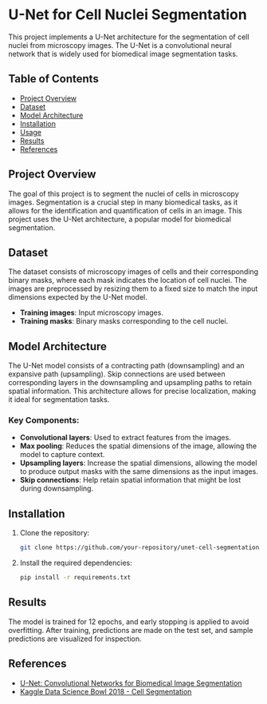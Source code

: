 # U-Net for Cell Nuclei Segmentation

This project implements a U-Net architecture for the segmentation of cell nuclei from microscopy images. The U-Net is a convolutional neural network that is widely used for biomedical image segmentation tasks. 

## Table of Contents
- [Project Overview](#project-overview)
- [Dataset](#dataset)
- [Model Architecture](#model-architecture)
- [Installation](#installation)
- [Usage](#usage)
- [Results](#results)
- [References](#references)

## Project Overview
The goal of this project is to segment the nuclei of cells in microscopy images. Segmentation is a crucial step in many biomedical tasks, as it allows for the identification and quantification of cells in an image. This project uses the U-Net architecture, a popular model for biomedical segmentation.

## Dataset
The dataset consists of microscopy images of cells and their corresponding binary masks, where each mask indicates the location of cell nuclei. The images are preprocessed by resizing them to a fixed size to match the input dimensions expected by the U-Net model.

- **Training images**: Input microscopy images.
- **Training masks**: Binary masks corresponding to the cell nuclei.

## Model Architecture
The U-Net model consists of a contracting path (downsampling) and an expansive path (upsampling). Skip connections are used between corresponding layers in the downsampling and upsampling paths to retain spatial information. This architecture allows for precise localization, making it ideal for segmentation tasks.

### Key Components:
- **Convolutional layers**: Used to extract features from the images.
- **Max pooling**: Reduces the spatial dimensions of the image, allowing the model to capture context.
- **Upsampling layers**: Increase the spatial dimensions, allowing the model to produce output masks with the same dimensions as the input images.
- **Skip connections**: Help retain spatial information that might be lost during downsampling.

## Installation

1. Clone the repository:
    ```bash
    git clone https://github.com/your-repository/unet-cell-segmentation.git
    ```
2. Install the required dependencies:
    ```bash
    pip install -r requirements.txt
    ```

## Results
The model is trained for 12 epochs, and early stopping is applied to avoid overfitting. After training, predictions are made on the test set, and sample predictions are visualized for inspection.

## References
- [U-Net: Convolutional Networks for Biomedical Image Segmentation](https://arxiv.org/abs/1505.04597)
- [Kaggle Data Science Bowl 2018 - Cell Segmentation](https://www.kaggle.com/c/data-science-bowl-2018)
